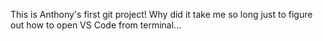 This is Anthony's first git project! Why did it take me so long just to figure out how to open VS Code from terminal...
